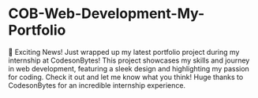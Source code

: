 # COB-Web-Development-My-Portfolio
🚀 Exciting News! Just wrapped up my latest portfolio project during my internship at CodesonBytes! This project showcases my skills and journey in web development, featuring a sleek design and highlighting my passion for coding. Check it out and let me know what you think! Huge thanks to CodesonBytes for an incredible internship experience. 
